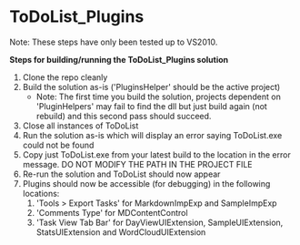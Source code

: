 # ToDoList_Plugins

Note: These steps have only been tested up to VS2010.

**Steps for building/running the ToDoList_Plugins solution**

1. Clone the repo cleanly
2. Build the solution as-is ('PluginsHelper' should be the active project)
    * Note: The first time you build the solution, projects dependent on 'PluginHelpers' may fail to find the dll but just build again (not rebuild) and this second pass should succeed.
3. Close all instances of ToDoList
4. Run the solution as-is which will display an error saying ToDoList.exe could not be found
5. Copy just ToDoList.exe from your latest build to the location in the error message. DO NOT MODIFY THE PATH IN THE PROJECT FILE
6. Re-run the solution and ToDoList should now appear
7. Plugins should now be accessible (for debugging) in the following locations:
    1. 'Tools > Export Tasks' for MarkdownImpExp and SampleImpExp
    2. 'Comments Type' for MDContentControl
    3. 'Task View Tab Bar' for DayViewUIExtension, SampleUIExtension, StatsUIExtension and WordCloudUIExtension
